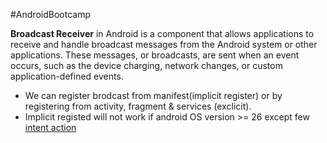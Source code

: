 #AndroidBootcamp

**Broadcast Receiver** in Android is a component that allows applications to receive and handle broadcast messages from the Android system or other applications. These messages, or broadcasts, are sent when an event occurs, such as the device charging, network changes, or custom application-defined events.
- We can register brodcast from manifest(implicit register) or by registering from activity, fragment & services (exclicit).
- Implicit registed will not work if android OS version >= 26 except few [intent action](https://developer.android.com/develop/background-work/background-tasks/broadcasts/broadcast-exceptions)
